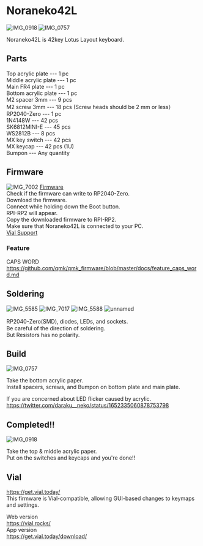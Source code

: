 # Noraneko42L
![IMG_0918](https://user-images.githubusercontent.com/5214078/236359157-51a97c6f-2a56-4a80-a362-1c1098d21168.jpeg)
![IMG_0757](https://user-images.githubusercontent.com/5214078/236359170-afb49d4c-0c8e-48a6-b444-e25247330236.jpeg)

Noraneko42L is 42key Lotus Layout keyboard.  

## Parts  

Top acrylic plate --- 1 pc  
Middle acrylic plate --- 1 pc   
Main FR4 plate --- 1 pc   
Bottom acrylic plate --- 1 pc   
M2 spacer 3mm --- 9 pcs  
M2 screw 3mm --- 18 pcs  (Screw heads should be 2 mm or less）  
RP2040-Zero --- 1 pc   
1N4148W --- 42 pcs  
SK6812MINI-E --- 45 pcs  
WS2812B --- 8 pcs  
MX key switch --- 42 pcs    
MX keycap   --- 42 pcs (1U)   
Bumpon --- Any quantity 

## Firmware
![IMG_7002](https://user-images.githubusercontent.com/5214078/201300486-a19fce27-7261-4fac-a14e-f837b712de54.jpeg)
[Firmware](https://github.com/darakuneko/Noraneko/raw/main/noraneko42l/v1.1/firmware/noraneko42l_vial.uf2)   
Check if the firmware can write to RP2040-Zero.  
Download the firmware.   
Connect while holding down the Boot button.  
RPI-RP2 will appear.  
Copy the downloaded firmware to RPI-RP2.  
Make sure that Noraneko42L is connected to your PC.    
[Vial Support](https://get.vial.today/)  

### Feature
CAPS WORD  
https://github.com/qmk/qmk_firmware/blob/master/docs/feature_caps_word.md   

## Soldering
![IMG_5585](https://user-images.githubusercontent.com/5214078/196370976-1ae8f0df-43c9-4802-8a62-8c840f756a45.png)
![IMG_7017](https://user-images.githubusercontent.com/5214078/201293813-f836e7c0-ed6d-4031-ab17-09eea528efa6.jpg)
![IMG_5588](https://user-images.githubusercontent.com/5214078/196371378-a40fc202-53ea-49b4-a9e6-ca88323a2bc1.png)
![unnamed](https://user-images.githubusercontent.com/5214078/234236638-de475c43-c586-493f-8152-63ca74c02ff0.jpg)

RP2040-Zero(SMD), diodes, LEDs, and sockets.　  
Be careful of the direction of soldering.  
But Resistors has no polarity.

## Build
![IMG_0757](https://user-images.githubusercontent.com/5214078/236359224-5ccf51fc-f394-4d8e-bbf1-bedc44bc3668.jpeg)

Take the bottom acrylic paper.   
Install spacers, screws, and Bumpon on bottom plate and main plate.   

If you are concerned about LED flicker caused by acrylic.  
https://twitter.com/daraku__neko/status/1652335060878753798

## Completed!!
![IMG_0918](https://user-images.githubusercontent.com/5214078/236359157-51a97c6f-2a56-4a80-a362-1c1098d21168.jpeg)

Take the top & middle acrylic paper.  
Put on the switches and keycaps and you're done!!

## Vial 
https://get.vial.today/  
This firmware is Vial-compatible, allowing GUI-based changes to keymaps and settings.  

Web version  
https://vial.rocks/  
App version  
https://get.vial.today/download/  

